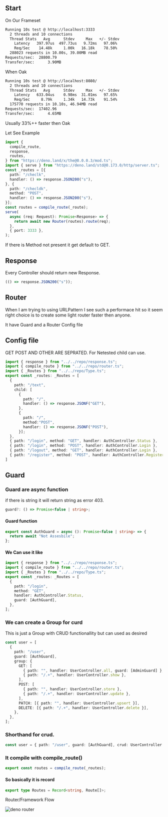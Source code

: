## Start

On Our Frameset

```bash
Running 10s test @ http://localhost:3333
  2 threads and 10 connections
  Thread Stats   Avg      Stdev     Max   +/- Stdev
    Latency   397.97us  497.73us   9.72ms   97.06%
    Req/Sec    14.48k     1.00k   16.18k    78.50%
  288023 requests in 10.00s, 39.00MB read
Requests/sec:  28800.79
Transfer/sec:      3.90MB
```

When Oak

```bash
Running 10s test @ http://localhost:8080/
  2 threads and 10 connections
  Thread Stats   Avg      Stdev     Max   +/- Stdev
    Latency   633.04us    0.98ms  31.01ms   97.65%
    Req/Sec     8.79k     1.34k   14.73k    91.54%
  175770 requests in 10.10s, 46.94MB read
Requests/sec:  17402.96
Transfer/sec:      4.65MB
```

Usually 33%++ faster then Oak

Let See Example

```ts
import {
  compile_route,
  response,
  routes,
} from "https://deno.land/x/the@0.0.0.3/mod.ts";
import { serve } from "https://deno.land/std@0.173.0/http/server.ts";
const _routes = [{
  path: "/checlk",
  handler: () => response.JSON200("s"),
}, {
  path: "/checldk",
  method: "POST",
  handler: () => response.JSON200("s"),
}];
const routes = compile_route(_route);
serve(
  async (req: Request): Promise<Response> => {
    return await new Router(routes).route(req);
  },
  { port: 3333 },
);
```

If there is Method not present it get default to GET.

## Response

Every Controller should return new Response.

```ts
(() => response.JSON200("s"));
```

## Router

When I am trying to using URLPattern I see such a performace hit so it seem
right choice is to create some light router faster then anyone.

It have Guard and a Router Config file

## Config file

GET POST AND OTHER ARE SEPRATED. For Netested child can use.

```ts
import { response } from "../../repo/response.ts";
import { compile_route } from "../../repo/router.ts";
import { _Routes } from "../../repo/Type.ts";
export const _routes: _Routes = [
  {
    path: "/text",
    child: [
      {
        path: "/",
        handler: () => response.JSONF("GET"),
      },
      {
        path: "/",
        method:"POST",
        handler: () => response.JSONF("POST"),
      }];
  },
  { path: "/login", method: "GET", handler: AuthController.Status },
  { path: "/login", method: "POST", handler: AuthController.Login },
  { path: "/logout", method: "GET", handler: AuthController.Login },
  { path: "/register", method: "POST", handler: AuthController.Register },
]
```

## Guard

### Guard are async function

if there is string it will return string as error 403.

```ts
guard?: () => Promise<false | string>;
```

#### Guard function

```ts
export const AuthGuard = async (): Promise<false | string> => {
  return await "Not Assesbile";
};
```

#### We Can use it like

```ts
import { response } from "../../repo/response.ts";
import { compile_route } from "../../repo/router.ts";
import { _Routes } from "../../repo/Type.ts";
export const _routes: _Routes = [
  {
    path: "/login",
    method: "GET",
    handler: AuthController.Status,
    guard: [AuthGuard],
  },
];
```

### We can create a Group for curd

This is just a Group with CRUD functionallity but can used as desired

```ts
const user = [
  {
    path: "/user",
    guard: [AuthGuard],
    group: {
      GET: [
        { path: "", handler: UserController.all, guard: [AdminGuard] },
        { path: "/.+", handler: UserController.show },
      ],
      POST: [
        { path: "", handler: UserController.store },
        { path: "/.+", handler: UserController.update },
      ],
      PATCH: [{ path: "", handler: UserController.upsert }],
      DELETE: [{ path: "/.+", handler: UserController.delete }],
    },
  },
];
```

### Shorthand for crud.

```ts
const user = { path: "/user", guard: [AuthGuard], crud: UserController };
```

### It compile with compile_route()

```ts
export const routes = compile_route(_routes);
```

#### So basically it is record

```ts
export type Routes = Record<string, Route[]>;
```

Router/Framework Flow

![deno router](https://user-images.githubusercontent.com/19248561/214020858-bc7aa3a6-6e12-42c7-92f1-4e5bd03e582c.svg)

